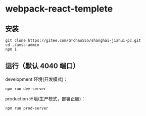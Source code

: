 # webpack-react-templete

## 安装
```
git clone https://gitee.com/GTchao555/shanghai-jiahui-pc.git
cd ./amsc-admin
npm i
```

## 运行（默认 4040 端口）
development 环境(开发模式)：
```
npm run dev-server
```

production 环境(生产模式，部署正服)：
```
npm run prod-server
```

